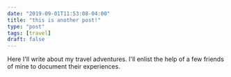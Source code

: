 ```yaml
---
date: "2019-09-01T11:53:08-04:00"
title: "this is another post!"
type: "post"
tags: [travel]
draft: false
---
```


Here I'll write about my travel adventures. I'll enlist the help of a few friends of mine to document their experiences.
